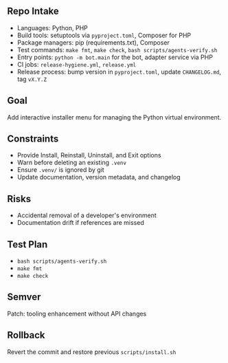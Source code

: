 ## Repo Intake
- Languages: Python, PHP
- Build tools: setuptools via `pyproject.toml`, Composer for PHP
- Package managers: pip (requirements.txt), Composer
- Test commands: `make fmt`, `make check`, `bash scripts/agents-verify.sh`
- Entry points: `python -m bot.main` for the bot, adapter service via PHP
- CI jobs: `release-hygiene.yml`, `release.yml`
- Release process: bump version in `pyproject.toml`, update `CHANGELOG.md`, tag `vX.Y.Z`

## Goal
Add interactive installer menu for managing the Python virtual environment.

## Constraints
- Provide Install, Reinstall, Uninstall, and Exit options
- Warn before deleting an existing `.venv`
- Ensure `.venv/` is ignored by git
- Update documentation, version metadata, and changelog

## Risks
- Accidental removal of a developer's environment
- Documentation drift if references are missed

## Test Plan
- `bash scripts/agents-verify.sh`
- `make fmt`
- `make check`

## Semver
Patch: tooling enhancement without API changes

## Rollback
Revert the commit and restore previous `scripts/install.sh`
